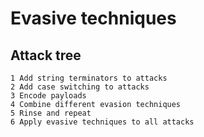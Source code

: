 # Evasive techniques

## Attack tree

```text
1 Add string terminators to attacks
2 Add case switching to attacks 
3 Encode payloads 
4 Combine different evasion techniques 
5 Rinse and repeat 
6 Apply evasive techniques to all attacks
```
